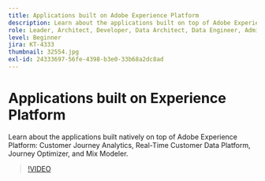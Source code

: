 ```yaml
---
title: Applications built on Adobe Experience Platform
description: Learn about the applications built on top of Adobe Experience Platform.
role: Leader, Architect, Developer, Data Architect, Data Engineer, Admin, User
level: Beginner
jira: KT-4333
thumbnail: 32554.jpg
exl-id: 24333697-56fe-4398-b3e0-33b68a2dc8ad
---
```

# Applications built on Experience Platform

Learn about the applications built natively on top of Adobe Experience Platform: Customer Journey Analytics, Real-Time Customer Data Platform, Journey Optimizer, and Mix Modeler.

>[!VIDEO](https://video.tv.adobe.com/v/32554?learn=on)

